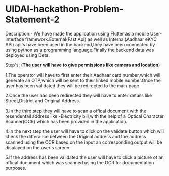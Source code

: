 # UIDAI-hackathon-Problem-Statement-2

Description:-
We have made the application using Flutter as a mobile User-Interface framework.External(Fast Api) as well as Internal(Aadhaar eKYC API) api's have been used in the backend,they have been connected by using python as a programming language.Finally the backend data was deployed using Deta.

Step's;
(**The user will have to give permissions like camera and location**)

1.The operator will have to first enter their Aadhaar card number,which will generate an OTP,which will be sent to their linked mobile number.Once the user has been validated they will 
be redirected to the main page

2.Once the user has been redirected they will have to enter details like Street,District and Original Address.

3.In the third step they will have to scan a offical document with the resendentail address like:-Electricity bill,with the help of a Optical Character Scanner(OCR) which has been provided in the application.

4.In the next step the user will have to click on the validate button which will check the differance between the Original address and the address scanned using the OCR based on the input an corresponding output will be displayed on the user's screen.

5.If the address has been validated the user will have to click a picture of an offical document which was scanned using the OCR for documentation purposes.

